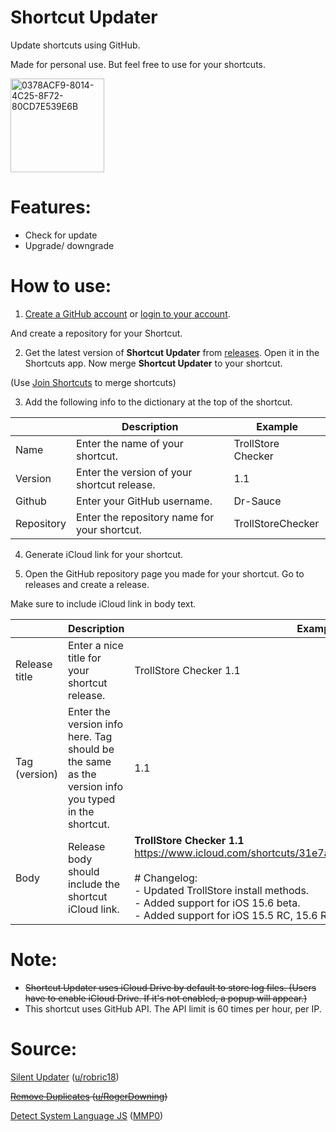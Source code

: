 # Shortcut Updater 

Update shortcuts using GitHub. 

Made for personal use. But feel free to use for your shortcuts.

<img width="150" alt="0378ACF9-8014-4C25-8F72-80CD7E539E6B" src="https://user-images.githubusercontent.com/82555878/210124744-680186bc-e300-458f-9820-084acc4b0d09.png">

# Features:
- Check for update
- Upgrade/ downgrade

# How to use:
1. [Create a GitHub account](https://github.com/signup) or [login to your account](https://github.com/login).

And create a repository for your Shortcut.

2. Get the latest version of **Shortcut Updater** from [releases](https://github.com/Dr-Sauce/ShortcutUpdater/releases/latest). Open it in the Shortcuts app. Now merge **Shortcut Updater** to your shortcut. 

(Use [Join Shortcuts](https://routinehub.co/shortcut/10038/) to merge shortcuts)

3. Add the following info to the dictionary at the top of the shortcut.

|               | Description                                                                                      | Example            |
|---------------|--------------------------------------------------------------------------------------------------|--------------------|
| Name          | Enter the name of your shortcut.| TrollStore Checker |
| Version       | Enter the version of your shortcut release.                                                      | 1.1                |
| Github        | Enter your GitHub username.                                                    | Dr-Sauce           |
| Repository    | Enter the repository name for your shortcut.                                                     | TrollStoreChecker  |

4. Generate iCloud link for your shortcut.

5. Open the GitHub repository page you made for your shortcut. Go to releases and create a release.

Make sure to include iCloud link in body text.

|               | Description                                                                                                   | Example                                                                                                                                                                                                                                                                                                                   |
|---------------|---------------------------------------------------------------------------------------------------------------|---------------------------------------------------------------------------------------------------------------------------------------------------------------------------------------------------------------------------------------------------------------------------------------------------------------------------|
| Release title | Enter a nice title for your shortcut release.                                              | TrollStore Checker 1.1                                                                                                                                                                                                                                                                                                     |
| Tag (version)           | Enter the version info here. Tag should be the same as the version info you typed in the shortcut.| 1.1                                                                                                                                                                                                                                                                                                                       |
| Body          | Release body should include the shortcut iCloud link.| **TrollStore Checker 1.1** <br /> https://www.icloud.com/shortcuts/31e7a02165c6494b8eb557c1939e3020 <br />  <br /> # Changelog: <br /> - Updated TrollStore install methods. <br /> - Added support for iOS 15.6 beta. <br /> - Added support for iOS 15.5 RC, 15.6 RC 1/2. |

# Note:
- ~~Shortcut Updater uses iCloud Drive by default to store log files. (Users have to enable iCloud Drive. If it's not enabled, a popup will appear.)~~
- This shortcut uses GitHub API. The API limit is 60 times per hour, per IP.

# Source:

[Silent Updater](https://www.reddit.com/r/shortcuts/comments/k094tf/shortcut_updater_tutorial/) ([u/robric18](https://www.reddit.com/user/robric18))

~~[Remove Duplicates](https://www.reddit.com/r/shortcuts/comments/fv1l2u/comment/fmfzzn3/) ([u/RogerDowning](https://www.reddit.com/user/RogerDowning))~~

[Detect System Language JS](https://www.reddit.com/r/shortcuts/comments/c0bkad/comment/er4zrxb/) ([MMP0](https://www.reddit.com/user/MMP0))

